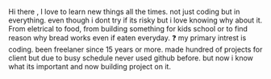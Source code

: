 Hi there ,
I love to learn new things all the times. not just coding but in everything. even though i dont try if its risky but i love knowing why about it.
From eletrical to food, from building something for kids school or to find reason why bread works even if eaten everyday.
❓
my primary intrest is coding. been freelaner since 15 years or more. made hundred of projects for client but due to busy schedule never used github before. but now i know what its important and now building project on it.
